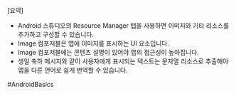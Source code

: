 [요약]
- Android 스튜디오의 Resource Manager 탭을 사용하면 이미지와 기타 리소스를 추가하고 구성할 수 있습니다.
- Image 컴포저블은 앱에 이미지를 표시하는 UI 요소입니다.
- Image 컴포저블에는 콘텐츠 설명이 있어야 앱의 접근성이 높아집니다.
- 생일 축하 메시지와 같이 사용자에게 표시되는 텍스트는 문자열 리소스로 추출해야 앱을 다른 언어로 쉽게 번역할 수 있습니다.

#AndroidBasics
